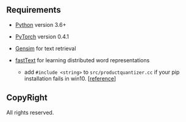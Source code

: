 ## Requirements
* [Python](https://www.python.org/) version 3.6+
* [PyTorch](https://pytorch.org/) version 0.4.1
* [Gensim](https://radimrehurek.com/gensim/) for text retrieval
* [fastText](https://github.com/facebookresearch/fastText) for learning distributed word representations

    * add ```#include <string>``` to ```src/productquantizer.cc``` if your pip installation fails in win10. [[reference](https://github.com/facebookresearch/fastText/pull/622/commits/420afca950d1abb055f68d4a7e13ea6ca1b897a4)]

## CopyRight

All rights reserved.